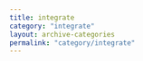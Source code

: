 ```yaml
---
title: integrate
category: "integrate"
layout: archive-categories
permalink: "category/integrate"
---
```

